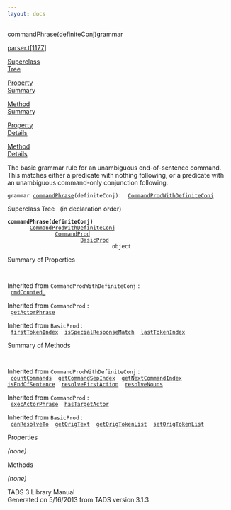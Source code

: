 ```yaml
---
layout: docs
---
```

<span class="title">commandPhrase(definiteConj)</span><span class="type">grammar</span>

[parser.t](../file/parser.t.html)\[[1177](../source/parser.t.html#1177)\]

[Superclass  
Tree](#_SuperClassTree_)

[Property  
Summary](#_PropSummary_)

[Method  
Summary](#_MethodSummary_)

[Property  
Details](#_Properties_)

[Method  
Details](#_Methods_)

<div class="fdesc">

The basic grammar rule for an unambiguous end-of-sentence command. This
matches either a predicate with nothing following, or a predicate with
an unambiguous command-only conjunction following.

`grammar `<span class="gramalt">[`commandPhrase`](../object/commandPhrase.html)`(definiteConj)`</span>` :   `[`CommandProdWithDefiniteConj`](../object/CommandProdWithDefiniteConj.html)

</div>

<span id="_SuperClassTree_"></span>

<div class="mjhd">

<span class="hdln">Superclass Tree</span>   (in declaration order)

</div>

**`commandPhrase(definiteConj)`**  
`         `[`CommandProdWithDefiniteConj`](../object/CommandProdWithDefiniteConj.html)  
`                 `[`CommandProd`](../object/CommandProd.html)  
`                         `[`BasicProd`](../object/BasicProd.html)  
`                                 object`  
<span id="_PropSummary_"></span>

<div class="mjhd">

<span class="hdln">Summary of Properties</span>  

</div>

` `

Inherited from `CommandProdWithDefiniteConj` :  
` `[`cmdCounted_`](../object/CommandProdWithDefiniteConj.html#cmdCounted_)`  `

Inherited from `CommandProd` :  
` `[`getActorPhrase`](../object/CommandProd.html#getActorPhrase)`  `

Inherited from `BasicProd` :  
` `[`firstTokenIndex`](../object/BasicProd.html#firstTokenIndex)`  `[`isSpecialResponseMatch`](../object/BasicProd.html#isSpecialResponseMatch)`  `[`lastTokenIndex`](../object/BasicProd.html#lastTokenIndex)`  `

<span id="_MethodSummary_"></span>

<div class="mjhd">

<span class="hdln">Summary of Methods</span>  

</div>

` `

Inherited from `CommandProdWithDefiniteConj` :  
` `[`countCommands`](../object/CommandProdWithDefiniteConj.html#countCommands)`  `[`getCommandSepIndex`](../object/CommandProdWithDefiniteConj.html#getCommandSepIndex)`  `[`getNextCommandIndex`](../object/CommandProdWithDefiniteConj.html#getNextCommandIndex)`  `[`isEndOfSentence`](../object/CommandProdWithDefiniteConj.html#isEndOfSentence)`  `[`resolveFirstAction`](../object/CommandProdWithDefiniteConj.html#resolveFirstAction)`  `[`resolveNouns`](../object/CommandProdWithDefiniteConj.html#resolveNouns)`  `

Inherited from `CommandProd` :  
` `[`execActorPhrase`](../object/CommandProd.html#execActorPhrase)`  `[`hasTargetActor`](../object/CommandProd.html#hasTargetActor)`  `

Inherited from `BasicProd` :  
` `[`canResolveTo`](../object/BasicProd.html#canResolveTo)`  `[`getOrigText`](../object/BasicProd.html#getOrigText)`  `[`getOrigTokenList`](../object/BasicProd.html#getOrigTokenList)`  `[`setOrigTokenList`](../object/BasicProd.html#setOrigTokenList)`  `

<span id="_Properties_"></span>

<div class="mjhd">

<span class="hdln">Properties</span>  

</div>

*(none)* <span id="_Methods_"></span>

<div class="mjhd">

<span class="hdln">Methods</span>  

</div>

*(none)*

<div class="ftr">

TADS 3 Library Manual  
Generated on 5/16/2013 from TADS version 3.1.3

</div>
